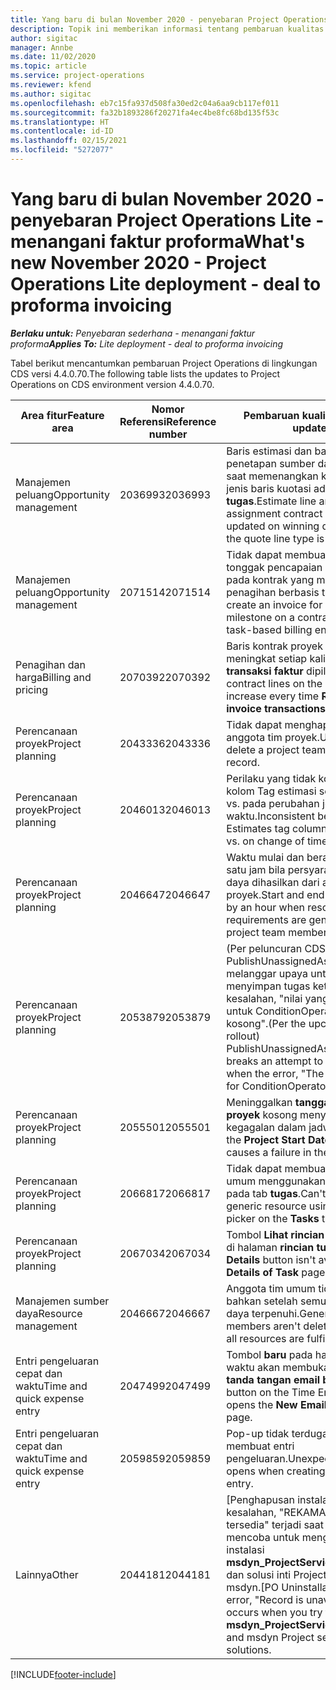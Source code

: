 ```yaml
---
title: Yang baru di bulan November 2020 - penyebaran Project Operations Lite - menangani faktur proforma
description: Topik ini memberikan informasi tentang pembaruan kualitas yang tersedia pada rilis November 2020 penyebaran Project Operations Lite -menangani faktur proforma.
author: sigitac
manager: Annbe
ms.date: 11/02/2020
ms.topic: article
ms.service: project-operations
ms.reviewer: kfend
ms.author: sigitac
ms.openlocfilehash: eb7c15fa937d508fa30ed2c04a6aa9cb117ef011
ms.sourcegitcommit: fa32b1893286f20271fa4ec4be8fc68bd135f53c
ms.translationtype: HT
ms.contentlocale: id-ID
ms.lasthandoff: 02/15/2021
ms.locfileid: "5272077"
---
```

# <a name="whats-new-november-2020---project-operations-lite-deployment---deal-to-proforma-invoicing"></a><span data-ttu-id="55e25-103">Yang baru di bulan November 2020 - penyebaran Project Operations Lite - menangani faktur proforma</span><span class="sxs-lookup"><span data-stu-id="55e25-103">What's new November 2020 - Project Operations Lite deployment - deal to proforma invoicing</span></span>

<span data-ttu-id="55e25-104">_**Berlaku untuk:** Penyebaran sederhana - menangani faktur proforma_</span><span class="sxs-lookup"><span data-stu-id="55e25-104">_**Applies To:** Lite deployment - deal to proforma invoicing_</span></span>

<span data-ttu-id="55e25-105">Tabel berikut mencantumkan pembaruan Project Operations di lingkungan CDS versi 4.4.0.70.</span><span class="sxs-lookup"><span data-stu-id="55e25-105">The following table lists the updates to Project Operations on CDS environment version 4.4.0.70.</span></span>

| <span data-ttu-id="55e25-106">Area fitur</span><span class="sxs-lookup"><span data-stu-id="55e25-106">Feature area</span></span>                 | <span data-ttu-id="55e25-107">Nomor Referensi</span><span class="sxs-lookup"><span data-stu-id="55e25-107">Reference number</span></span> | <span data-ttu-id="55e25-108">Pembaruan kualitas</span><span class="sxs-lookup"><span data-stu-id="55e25-108">Quality update</span></span>                                                                                                                                                                    |
|------------------------------|------------------|-----------------------------------------------------------------------------------------------------------------------------------------------------------------------------------|
| <span data-ttu-id="55e25-109">  Manajemen peluang</span><span class="sxs-lookup"><span data-stu-id="55e25-109">Opportunity management</span></span>       | <span data-ttu-id="55e25-110">2036993</span><span class="sxs-lookup"><span data-stu-id="55e25-110">2036993</span></span>          | <span data-ttu-id="55e25-111">Baris estimasi dan baris kontrak penetapan sumber daya diperbarui saat memenangkan kuotasi saat jenis baris kuotasi adalah **semua tugas**.</span><span class="sxs-lookup"><span data-stu-id="55e25-111">Estimate line and resource   assignment contract lines are updated on winning quotes when the quote line   type is **All tasks**.</span></span>                                                 |
| <span data-ttu-id="55e25-112">  Manajemen peluang</span><span class="sxs-lookup"><span data-stu-id="55e25-112">Opportunity management</span></span>       | <span data-ttu-id="55e25-113">2071514</span><span class="sxs-lookup"><span data-stu-id="55e25-113">2071514</span></span>          | <span data-ttu-id="55e25-114">Tidak dapat membuat faktur untuk tonggak pencapaian harga tetap pada kontrak yang mengaktifkan penagihan berbasis tugas.</span><span class="sxs-lookup"><span data-stu-id="55e25-114">Can't create an invoice for a   fixed price milestone on a contract that has task-based billing enabled.</span></span>                                                                          |
| <span data-ttu-id="55e25-115">Penagihan dan harga</span><span class="sxs-lookup"><span data-stu-id="55e25-115">Billing and pricing</span></span>          | <span data-ttu-id="55e25-116">2070392</span><span class="sxs-lookup"><span data-stu-id="55e25-116">2070392</span></span>          | <span data-ttu-id="55e25-117">Baris kontrak proyek pada faktur meningkat setiap kali **Segarkan transaksi faktur** dipilih.</span><span class="sxs-lookup"><span data-stu-id="55e25-117">Project contract lines on the   invoice increase every time **Refresh invoice transactions** is   selected.</span></span>                                                                       |
| <span data-ttu-id="55e25-118">Perencanaan proyek</span><span class="sxs-lookup"><span data-stu-id="55e25-118">Project planning</span></span>             | <span data-ttu-id="55e25-119">2043336</span><span class="sxs-lookup"><span data-stu-id="55e25-119">2043336</span></span>          | <span data-ttu-id="55e25-120">Tidak dapat menghapus rekaman anggota tim proyek.</span><span class="sxs-lookup"><span data-stu-id="55e25-120">Unable to delete a project team member record.</span></span>                                                                                                                                    |
| <span data-ttu-id="55e25-121">Perencanaan proyek</span><span class="sxs-lookup"><span data-stu-id="55e25-121">Project planning</span></span>             | <span data-ttu-id="55e25-122">2046013</span><span class="sxs-lookup"><span data-stu-id="55e25-122">2046013</span></span>          | <span data-ttu-id="55e25-123">Perilaku yang tidak konsisten untuk kolom Tag estimasi selama beban vs. pada perubahan jenis fase waktu.</span><span class="sxs-lookup"><span data-stu-id="55e25-123">Inconsistent behavior for   Estimates tag columns during load vs. on change of time-phase type.</span></span>                                                                                   |
| <span data-ttu-id="55e25-124">Perencanaan proyek</span><span class="sxs-lookup"><span data-stu-id="55e25-124">Project planning</span></span>             | <span data-ttu-id="55e25-125">2046647</span><span class="sxs-lookup"><span data-stu-id="55e25-125">2046647</span></span>          | <span data-ttu-id="55e25-126">Waktu mulai dan berakhir nonaktif satu jam bila persyaratan sumber daya dihasilkan dari anggota tim proyek.</span><span class="sxs-lookup"><span data-stu-id="55e25-126">Start and end times are off by   an hour when resource requirements are generated from project team members.</span></span>                                                                      |
| <span data-ttu-id="55e25-127">Perencanaan proyek</span><span class="sxs-lookup"><span data-stu-id="55e25-127">Project planning</span></span>             | <span data-ttu-id="55e25-128">2053879</span><span class="sxs-lookup"><span data-stu-id="55e25-128">2053879</span></span>          | <span data-ttu-id="55e25-129">(Per peluncuran CDS mendatang) PublishUnassignedAssignments melanggar upaya untuk menyimpan tugas ketika kesalahan, "nilai yang dilewatkan untuk ConditionOperator.In kosong".</span><span class="sxs-lookup"><span data-stu-id="55e25-129">(Per the upcoming CDS   rollout)   PublishUnassignedAssignments   breaks an attempt to save a task when  the error, "The   value passed for ConditionOperator.In is   empty."</span></span> |
| <span data-ttu-id="55e25-130">Perencanaan proyek</span><span class="sxs-lookup"><span data-stu-id="55e25-130">Project planning</span></span>             | <span data-ttu-id="55e25-131">2055501</span><span class="sxs-lookup"><span data-stu-id="55e25-131">2055501</span></span>          | <span data-ttu-id="55e25-132">Meninggalkan **tanggal mulai proyek** kosong menyebabkan kegagalan dalam jadwal.</span><span class="sxs-lookup"><span data-stu-id="55e25-132">Leaving the **Project Start   Date** empty causes a failure in the schedule.</span></span>                                                                                                      |
| <span data-ttu-id="55e25-133">Perencanaan proyek</span><span class="sxs-lookup"><span data-stu-id="55e25-133">Project planning</span></span>             | <span data-ttu-id="55e25-134">2066817</span><span class="sxs-lookup"><span data-stu-id="55e25-134">2066817</span></span>          | <span data-ttu-id="55e25-135">Tidak dapat membuat sumber daya umum menggunakan pemilih orang pada tab **tugas**.</span><span class="sxs-lookup"><span data-stu-id="55e25-135">Can't create a generic   resource   using the people picker on   the **Tasks** tab.</span></span>                                                                                               |
| <span data-ttu-id="55e25-136">Perencanaan proyek</span><span class="sxs-lookup"><span data-stu-id="55e25-136">Project planning</span></span>             | <span data-ttu-id="55e25-137">2067034</span><span class="sxs-lookup"><span data-stu-id="55e25-137">2067034</span></span>          | <span data-ttu-id="55e25-138">Tombol **Lihat rincian** tidak tersedia di halaman **rincian tugas**.</span><span class="sxs-lookup"><span data-stu-id="55e25-138">**View Details** button isn't available on the **Details of Task** page.</span></span>                                                                                                         |
| <span data-ttu-id="55e25-139">Manajemen sumber daya</span><span class="sxs-lookup"><span data-stu-id="55e25-139">Resource management</span></span>          | <span data-ttu-id="55e25-140">2046667</span><span class="sxs-lookup"><span data-stu-id="55e25-140">2046667</span></span>          | <span data-ttu-id="55e25-141">Anggota tim umum tidak dihapus bahkan setelah semua sumber daya terpenuhi.</span><span class="sxs-lookup"><span data-stu-id="55e25-141">Generic team members aren't   deleted even after all resources are fulfilled.</span></span>                                                                                                     |
| <span data-ttu-id="55e25-142">Entri pengeluaran cepat dan waktu</span><span class="sxs-lookup"><span data-stu-id="55e25-142">Time and quick expense entry</span></span> | <span data-ttu-id="55e25-143">2047499</span><span class="sxs-lookup"><span data-stu-id="55e25-143">2047499</span></span>          | <span data-ttu-id="55e25-144">Tombol **baru** pada halaman entri waktu akan membuka halaman **tanda tangan email baru**.</span><span class="sxs-lookup"><span data-stu-id="55e25-144">The **New** button on the Time   Entry page opens the **New Email Signature** page.</span></span>                                                                                               |
| <span data-ttu-id="55e25-145">Entri pengeluaran cepat dan waktu</span><span class="sxs-lookup"><span data-stu-id="55e25-145">Time and quick expense entry</span></span> | <span data-ttu-id="55e25-146">2059859</span><span class="sxs-lookup"><span data-stu-id="55e25-146">2059859</span></span>          | <span data-ttu-id="55e25-147">Pop-up tidak terduga dibuka saat membuat entri pengeluaran.</span><span class="sxs-lookup"><span data-stu-id="55e25-147">Unexpected   pop-up opens when creating an expense entry.</span></span>                                                                                                                         |
| <span data-ttu-id="55e25-148">Lainnya</span><span class="sxs-lookup"><span data-stu-id="55e25-148">Other</span></span>                        | <span data-ttu-id="55e25-149">2044181</span><span class="sxs-lookup"><span data-stu-id="55e25-149">2044181</span></span>          | <span data-ttu-id="55e25-150">[Penghapusan instalasi PO]-kesalahan, "REKAMAN tidak tersedia" terjadi saat Anda mencoba untuk menghapus instalasi   **msdyn_ProjectServiceCore_Patch** dan solusi inti Project Service msdyn.</span><span class="sxs-lookup"><span data-stu-id="55e25-150">[PO Uninstallation] - The error,   "Record is unavailable" occurs when you try to uninstall   **msdyn_ProjectServiceCore_Patch** and msdyn Project service core solutions.</span></span>        |


[!INCLUDE[footer-include](../../includes/footer-banner.md)]